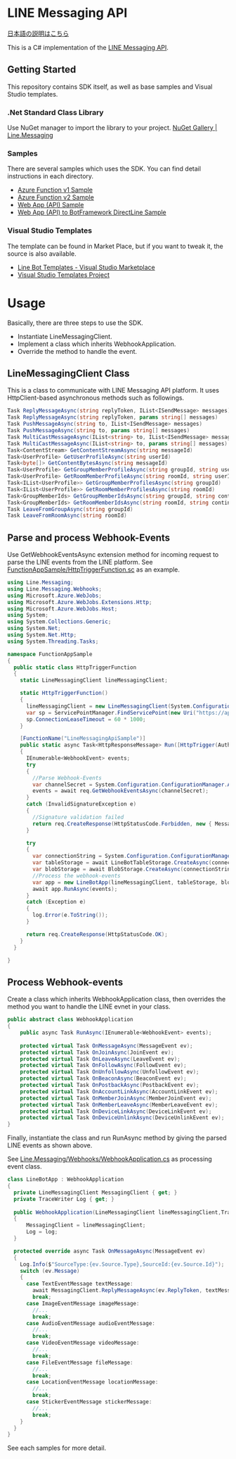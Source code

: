 # LINE Messaging API

[日本語の説明はこちら](./README_JP.md)

This is a C# implementation of the [LINE Messaging API](https://developers.line.me/messaging-api/overview).

## Getting Started
This repository contains SDK itself, as well as base samples and Visual Studio templates.

### .Net Standard Class Library   
  Use NuGet manager to import the library to your project.
[NuGet Gallery | Line.Messaging](https://www.nuget.org/packages/Line.Messaging/)  

### Samples
There are several samples which uses the SDK. You can find detail instructions in each directory.
- [Azure Function v1 Sample](https://github.com/pierre3/LineMessagingApi/tree/master/FunctionAppSample)
- [Azure Function v2 Sample](https://github.com/pierre3/LineMessagingApi/tree/master/FunctionAppSample.v2)
- [Web App (API) Sample](https://github.com/pierre3/LineMessagingApi/tree/master/WebAppSample)
- [Web App (API) to BotFramework DirectLine Sample](https://github.com/pierre3/LineMessagingApi/tree/master/WebAppWithBotFrameworkSample)

### Visual Studio Templates  
The template can be found in Market Place, but if you want to tweak it, the source is also available.
- [Line Bot Templates - Visual Studio Marketplace](https://marketplace.visualstudio.com/items?itemName=pierre3.LINEBotCSharpTemplate)
- [Visual Studio Templates Project](https://github.com/pierre3/LineMessagingApi/tree/master/ProjectTemplate)

# Usage
Basically, there are three steps to use the SDK.
  - Instantiate LineMessagingClient.
  - Implement a class which inherits WebhookApplication.
  - Override the method to handle the event.

## LineMessagingClient Class

This is a class to communicate with LINE Messaging API platform. It uses HttpClient-based asynchronous methods such as followings.
```cs
Task ReplyMessageAsync(string replyToken, IList<ISendMessage> messages)
Task ReplyMessageAsync(string replyToken, params string[] messages)
Task PushMessageAsync(string to, IList<ISendMessage> messages)
Task PushMessageAsync(string to, params string[] messages)
Task MultiCastMessageAsync(IList<string> to, IList<ISendMessage> messages)
Task MultiCastMessageAsync(IList<string> to, params string[] messages)
Task<ContentStream> GetContentStreamAsync(string messageId)
Task<UserProfile> GetUserProfileAsync(string userId)
Task<byte[]> GetContentBytesAsync(string messageId)
Task<UserProfile> GetGroupMemberProfileAsync(string groupId, string userId)
Task<UserProfile> GetRoomMemberProfileAsync(string roomId, string userId)
Task<IList<UserProfile>> GetGroupMemberProfilesAsync(string groupId)
Task<IList<UserProfile>> GetRoomMemberProfilesAsync(string roomId)
Task<GroupMemberIds> GetGroupMemberIdsAsync(string groupId, string continuationToken)
Task<GroupMemberIds> GetRoomMemberIdsAsync(string roomId, string continuationToken = null)
Task LeaveFromGroupAsync(string groupId)
Task LeaveFromRoomAsync(string roomId)
```

## Parse and process Webhook-Events
Use GetWebhookEventsAsync extension method for incoming request to parse the LINE events from the LINE platform. See [FunctionAppSample/HttpTriggerFunction.sc](https://github.com/pierre3/LineMessagingApi/blob/master/FunctionAppSample/HttpTriggerFunction.cs) as an example.

```cs
using Line.Messaging;
using Line.Messaging.Webhooks;
using Microsoft.Azure.WebJobs;
using Microsoft.Azure.WebJobs.Extensions.Http;
using Microsoft.Azure.WebJobs.Host;
using System;
using System.Collections.Generic;
using System.Net;
using System.Net.Http;
using System.Threading.Tasks;

namespace FunctionAppSample
{
  public static class HttpTriggerFunction
  {
    static LineMessagingClient lineMessagingClient;

    static HttpTriggerFunction()
    {
      lineMessagingClient = new LineMessagingClient(System.Configuration.ConfigurationManager.AppSettings["ChannelAccessToken"]);
      var sp = ServicePointManager.FindServicePoint(new Uri("https://api.line.me"));
      sp.ConnectionLeaseTimeout = 60 * 1000;
    }

    [FunctionName("LineMessagingApiSample")]
    public static async Task<HttpResponseMessage> Run([HttpTrigger(AuthorizationLevel.Anonymous, "post", Route = null)]HttpRequestMessage req, TraceWriter log)
    {
      IEnumerable<WebhookEvent> events;
      try
      {
        //Parse Webhook-Events
        var channelSecret = System.Configuration.ConfigurationManager.AppSettings["ChannelSecret"];
        events = await req.GetWebhookEventsAsync(channelSecret);
      }
      catch (InvalidSignatureException e)
      {
        //Signature validation failed
        return req.CreateResponse(HttpStatusCode.Forbidden, new { Message = e.Message });
      }

      try
      {
        var connectionString = System.Configuration.ConfigurationManager.AppSettings["AzureWebJobsStorage"];
        var tableStorage = await LineBotTableStorage.CreateAsync(connectionString);
        var blobStorage = await BlobStorage.CreateAsync(connectionString, "linebotcontainer");
        //Process the webhook-events
        var app = new LineBotApp(lineMessagingClient, tableStorage, blobStorage, log);
        await app.RunAsync(events);
      }
      catch (Exception e)
      {
        log.Error(e.ToString());
      }

      return req.CreateResponse(HttpStatusCode.OK);
    }
  }

}
```
## Process Webhook-events
Create a class which inherits WebhookApplication class, then overrides the method you want to handle the LINE evnet in your class.

```cs
public abstract class WebhookApplication
{
    public async Task RunAsync(IEnumerable<WebhookEvent> events);
    
    protected virtual Task OnMessageAsync(MessageEvent ev);
    protected virtual Task OnJoinAsync(JoinEvent ev);
    protected virtual Task OnLeaveAsync(LeaveEvent ev);
    protected virtual Task OnFollowAsync(FollowEvent ev);
    protected virtual Task OnUnfollowAsync(UnfollowEvent ev);
    protected virtual Task OnBeaconAsync(BeaconEvent ev);
    protected virtual Task OnPostbackAsync(PostbackEvent ev);
    protected virtual Task OnAccountLinkAsync(AccountLinkEvent ev);
    protected virtual Task OnMemberJoinAsync(MemberJoinEvent ev);
    protected virtual Task OnMemberLeaveAsync(MemberLeaveEvent ev);
    protected virtual Task OnDeviceLinkAsync(DeviceLinkEvent ev);
    protected virtual Task OnDeviceUnlinkAsync(DeviceUnlinkEvent ev);
}
```

Finally, instantiate the class and run RunAsync method by giving the parsed LINE events as shown above. 

See [Line.Messaging/Webhooks/WebhookApplication.cs](https://github.com/pierre3/LineMessagingApi/blob/master/Line.Messaging/Webhooks/WebhookApplication.cs) as processing event class. 


```cs
class LineBotApp : WebhookApplication
{
  private LineMessagingClient MessagingClient { get; }
  private TraceWriter Log { get; }
  
  public WebhookApplication(LineMessagingClient lineMessagingClient,TraceWriter log)
  {
      MessagingClient = lineMessagingClient;
      Log = log;
  }

  protected override async Task OnMessageAsync(MessageEvent ev)
  {
    Log.Info($"SourceType:{ev.Source.Type},SourceId:{ev.Source.Id}");
    switch (ev.Message)
    {
      case TextEventMessage textMessage:
        await MessagingClient.ReplyMessageAsync(ev.ReplyToken, textMessage.Text);
        break;
      case ImageEventMessage imageMessage:
        //...
        break;
      case AudioEventMessage audioEventMessage:
        //...
        break;
      case VideoEventMessage videoMessage:
        //...
        break;
      case FileEventMessage fileMessage:
        //...
        break;
      case LocationEventMessage locationMessage:
        //...
        break;
      case StickerEventMessage stickerMessage:
        //...         
        break;
    }
  }
}
```
See each samples for more detail.
